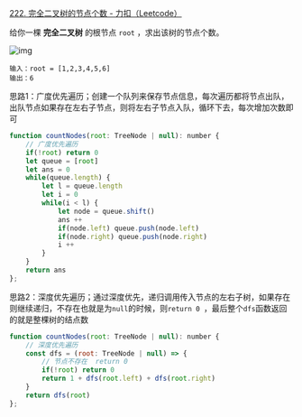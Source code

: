[222. 完全二叉树的节点个数 - 力扣（Leetcode）](https://leetcode.cn/problems/count-complete-tree-nodes/description/)

给你一棵 **完全二叉树** 的根节点 `root` ，求出该树的节点个数。

![img](https://assets.leetcode.com/uploads/2021/01/14/complete.jpg)

```
输入：root = [1,2,3,4,5,6]
输出：6
```

思路1：广度优先遍历；创建一个队列来保存节点信息，每次遍历都将节点出队，出队节点如果存在左右子节点，则将左右子节点入队，循环下去，每次增加次数即可

```javascript
function countNodes(root: TreeNode | null): number {
    // 广度优先遍历
    if(!root) return 0
    let queue = [root]
    let ans = 0
    while(queue.length) {
        let l = queue.length
        let i = 0
        while(i < l) {
            let node = queue.shift()
            ans ++
            if(node.left) queue.push(node.left)
            if(node.right) queue.push(node.right)
            i ++
        }
    }
    return ans
};
```

思路2：深度优先遍历；通过深度优先，递归调用传入节点的左右子树，如果存在则继续递归，不存在也就是为`null`的时候，则`return 0 `，最后整个`dfs`函数返回的就是整棵树的结点数

```javascript
function countNodes(root: TreeNode | null): number {
    // 深度优先遍历
    const dfs = (root: TreeNode | null) => {
      	// 节点不存在  return 0
        if(!root) return 0
        return 1 + dfs(root.left) + dfs(root.right)
    }
    return dfs(root)
};
```

